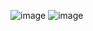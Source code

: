 ![image](https://github.com/Norphia/relatorio-vendas-power-bi/assets/143006342/16bfae8e-5731-47d4-adbb-789ddf61f973)
![image](https://github.com/Norphia/relatorio-vendas-power-bi/assets/143006342/e81b54d1-44b6-4cd2-b7fe-7d8b7b7befd0)
